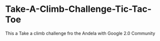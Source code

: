 # Take-A-Climb-Challenge-Tic-Tac-Toe
This a Take a climb challenge fro the Andela with Google 2.0 Community
